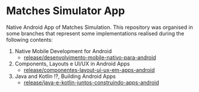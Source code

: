 # Matches Simulator App
Native Android App of Matches Simulation. This repository was organised in some branches that represent some implementations realised during the following contents:
1. Native Mobile Development for Android
    - [release/desenvolvimento-mobile-nativo-para-android](https://github.com/NikiReis/Matches_Simulator_App/tree/release/desenvolvimento-mobile-nativo-para-android)
2. Components, Layouts e UI/UX in Android Apps
    - [release/componentes-layout-ui-ux-em-apps-android](https://github.com/NikiReis/Matches_Simulator_App/tree/release/componentes-layout-ui-ux-em-apps-android)
3. Java and Kotlin !?, Building Android Apps
    - [release/java-e-kotlin-juntos-construindo-apps-android](https://github.com/NikiReis/Matches_Simulator_App/tree/release/java-e-kotlin-juntos-construindo-apps-android)
